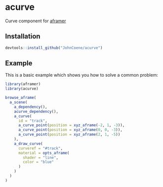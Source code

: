 # acurve

Curve component for [aframer](https://aframer.john-coene.com)

## Installation

``` r
devtools::install_github("JohnCoene/acurve")
```

## Example

This is a basic example which shows you how to solve a common problem:

``` r
library(aframer)
library(acurve)

browse_aframe(
  a_scene(
    a_dependency(), 
    acurve_dependency(),
    a_curve(
      id = "track",
      a_curve_point(position = xyz_aframe(-2, 1, -3)),
      a_curve_point(position = xyz_aframe(0, 0, -3)),
      a_curve_point(position = xyz_aframe(2, 1, -5))
    ),
    a_draw_curve(
      curveref = "#track",
      material = opts_aframe(
        shader = "line",
        color = "blue"
      )
    )
  )
)
```

